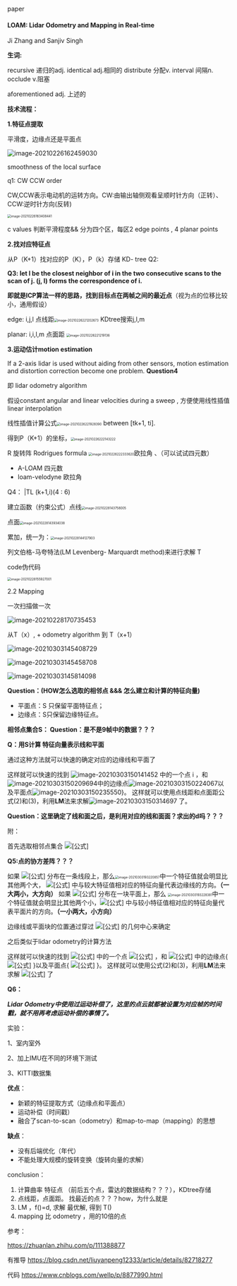 paper

#### **LOAM: Lidar Odometry and Mapping in Real-time** 

Ji Zhang and Sanjiv Singh

**生词:**

recursive 递归的adj. 	identical adj.相同的 	distribute 分配v.	interval 间隔n.	occlude v.阻塞

aforementioned adj. 上述的

**技术流程：**

**1.特征点提取**

平滑度，边缘点还是平面点

![image-20210226162459030](2.26%20LOAM.assets/image-20210226162459030-1614536314156-1614770020712.png)

smoothness of the local surface 

q1: CW CCW order  

CW,CCW表示电动机的运转方向。CW:由输出轴侧观看呈顺时针方向（正转）、CCW:逆时针方向(反转)

<img src="2.26%20LOAM.assets/image-20210226163408441-1614770024892.png" alt="image-20210226163408441" style="zoom:50%;" />

c values 判断平滑程度&& 分为四个区，每区2 edge points , 4 planar points

**2.找对应特征点**

从P（K+1）找对应的P（K），P（k）存储 KD- tree Q2:

**Q3: let l be the closest neighbor of i in the two consecutive scans to the scan of j. (j, l) forms the correspondence of i.**

**即就是ICP算法一样的思路，找到目标点在两帧之间的最近点**（视为点的位移比较小，通用假设）

edge: i,j,l  点线距<img src="2.26%20LOAM.assets/image-20210226221202673-1614770029655.png" alt="image-20210226221202673" style="zoom:50%;" />		KDtree搜索j,l,m

planar: i,i,l,m  点面距 <img src="2.26%20LOAM.assets/image-20210226221219136-1614770031361.png" alt="image-20210226221219136" style="zoom:50%;" />

**3.运动估计motion estimation**

If a 2-axis lidar is used without aiding from other sensors, motion estimation and distortion correction become one problem. 	 **Question4**

即  lidar odometry algorithm



假设constant angular and linear velocities during a sweep  ,  方便使用线性插值linear interpolation

线性插值计算公式<img src="2.26%20LOAM.assets/image-20210226221928390.png" alt="image-20210226221928390" style="zoom:50%;" /> 		between [tk+1, ti].

得到P（K+1）的坐标，<img src="2.26%20LOAM.assets/image-20210226222143222.png" alt="image-20210226222143222" style="zoom:50%;" />

R 旋转阵 Rodrigues formula <img src="2.26%20LOAM.assets/image-20210226222333620.png" alt="image-20210226222333620" style="zoom:50%;" />欧拉角 	、（可以试试四元数）

- A-LOAM   四元数
- loam-velodyne  欧拉角

Q4： |TL (k+1,i)(4 : 6)

建立函数（约束公式）点线<img src="2.26%20LOAM.assets/image-20210228143758005-1614770049743.png" alt="image-20210228143758005" style="zoom:50%;" />  

​										点面<img src="2.26%20LOAM.assets/image-20210228143934038-1614770048655.png" alt="image-20210228143934038" style="zoom:50%;" />

累加，统一为：<img src="2.26%20LOAM.assets/image-20210228144127903-1614770050903.png" alt="image-20210228144127903" style="zoom:50%;" />

列文伯格-马夸特法(LM Levenberg- Marquardt method)来进行求解  T



code伪代码

<img src="2.26%20LOAM.assets/image-20210228155927001.png" alt="image-20210228155927001" style="zoom:50%;" />



2.2 Mapping

一次扫描做一次

![image-20210228170735453](2.26%20LOAM.assets/image-20210228170735453.png)

从T（x）, + odometry algorithm 到 T（x+1）

![image-20210303145408729](2.26%20LOAM.assets/image-20210303145408729.png)

![image-20210303145458708](2.26%20LOAM.assets/image-20210303145458708.png)



![image-20210303145814098](2.26%20LOAM.assets/image-20210303145814098.png)

**Question：(HOW怎么选取的相邻点   &&& 怎么建立和计算的特征向量)**

- 平面点：S 只保留平面特征点；
- 边缘点：S只保留边缘特征点。



**相邻点集合S： Question：是不是9帧中的数据？？？**

**Q：用S计算	特征向量表示线和平面**

通过这种方法就可以快速的确定对应的边缘线和平面了

这样就可以快速的找到 ![image-20210303150141452](2.26%20LOAM.assets/image-20210303150141452.png) 中的一个点 i ，和![image-20210303150209694](2.26%20LOAM.assets/image-20210303150209694.png)中的边缘点![image-20210303150224067](2.26%20LOAM.assets/image-20210303150224067.png)以及平面点![image-20210303150235550](2.26%20LOAM.assets/image-20210303150235550.png)}。
这样就可以使用点线距和点面距公式(2)和(3)，利用**LM**法来求解![image-20210303150314697](2.26%20LOAM.assets/image-20210303150314697.png) 了。

**Question：这里确定了线和面之后，是利用对应的线和面面？求出的d吗？？？**



附：

首先选取相邻点集合 ![[公式]](https://www.zhihu.com/equation?tex=S)

**Q5:点的协方差阵？？？**

如果 ![[公式]](https://www.zhihu.com/equation?tex=S) 分布在一条线段上，那么<img src="2.26%20LOAM.assets/image-20210303193220857.png" alt="image-20210303193220857" style="zoom:50%;" />中一个特征值就会明显比其他两个大， ![[公式]](https://www.zhihu.com/equation?tex=E) 中与较大特征值相对应的特征向量代表边缘线的方向。**（一大两小，大方向）**
如果 ![[公式]](https://www.zhihu.com/equation?tex=S) 分布在一块平面上，那么 <img src="2.26%20LOAM.assets/image-20210303193228381.png" alt="image-20210303193228381" style="zoom:50%;" />中一个特征值就会明显比其他两个小，![[公式]](https://www.zhihu.com/equation?tex=E) 中与较小特征值相对应的特征向量代表平面片的方向。**（一小两大，小方向）**

边缘线或平面块的位置通过穿过 ![[公式]](https://www.zhihu.com/equation?tex=S) 的几何中心来确定



之后类似于lidar  odometry的计算方法

这样就可以快速的找到 ![[公式]](https://www.zhihu.com/equation?tex=%5Chat+Q_%7Bk%2B1%7D) 中的一个点 ![[公式]](https://www.zhihu.com/equation?tex=i) ，和 ![[公式]](https://www.zhihu.com/equation?tex=Q_k) 中的边缘点{ ![[公式]](https://www.zhihu.com/equation?tex=j%2Cl) }以及平面点{ ![[公式]](https://www.zhihu.com/equation?tex=j%2Cl%2Cm) }。
这样就可以使用公式(2)和(3)，利用**LM**法来求解 ![[公式]](https://www.zhihu.com/equation?tex=T%5EW_%7Bk%2B1%7D) 了



**Q6：**

***Lidar Odometry中使用过运动补偿了，这里的点云就都被设置为对应帧的时间戳，就不用再考虑运动补偿的事情了。***



实验：

1、室内室外

2、加上IMU在不同的环境下测试

3、KITTI数据集



**优点**：

- 新颖的特征提取方式（边缘点和平面点）
- 运动补偿（时间戳）
- 融合了scan-to-scan（odometry）和map-to-map（mapping）的思想

**缺点**：

- 没有后端优化（年代）
- 不能处理大规模的旋转变换（旋转向量的求解）





conclusion：

1. 计算曲率 特征点  （前后五个点，雷达的数据结构？？？），KDtree存储
2. 点线距，点面距。 找最近的点？？？how，为什么就是
3. LM   ，f()=d,  求解 最优解,  得到  T()
4.  mapping 比 odometry ，用的10倍的点



参考：

https://zhuanlan.zhihu.com/p/111388877

有推导 https://blog.csdn.net/liuyanpeng12333/article/details/82718277

代码 https://www.cnblogs.com/wellp/p/8877990.html
